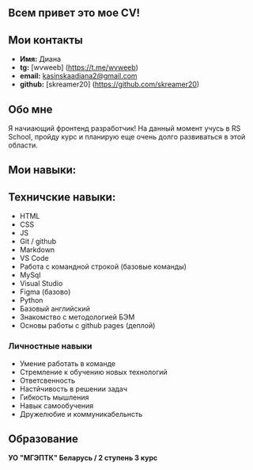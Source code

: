 ## Всем привет это мое CV!

## Мои контакты 
- **Имя:** Диана
- **tg:** [wvweeb] (https://t.me/wvweeb) 
- **email:** kasinskaadiana2@gmail.com
- **github:** [skreamer20] (https://github.com/skreamer20)

## Обо мне
Я начиающий фронтенд разработчик! На данный момент учусь в RS School, пройду курс и планирую еще очень долго развиваться в этой области.

## Мои навыки:

## Техничские навыки: 
- HTML
- CSS
- JS
- Git / github
- Markdown
- VS Code
- Работа с командной строкой (базовые команды)
- MySql
- Visual Studio
- Figma (базово)
- Python
- Базовый английский
- Знакомство с методологией БЭМ
- Основы работы с github pages (деплой)

### Личностные навыки 
- Умение работать в команде
- Стремление к обучению новых технологий
- Ответсвенность
- Настйчивость в решении задач
- Гибкость мышления
- Навык самообучения
- Дружелюбие и коммуникабельнсть 

## Образование 
**УО "МГЭПТК" Беларусь / 2 ступень 3 курс**

